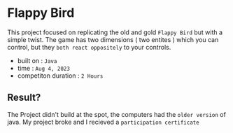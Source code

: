 # Flappy Bird
This project focused on replicating the old and gold ```Flappy Bird``` but with a simple twist. The game has two dimensions ( two entites ) which you can control, but they ```both react oppositely``` to your controls.

 - built on : ```Java```
 - time : ```Aug 4, 2023```
 - competiton duration : ```2 Hours```

## Result?
The Project didn't build at the spot, the computers had the ```older version``` of java. My project broke and I recieved a ```participation certificate```
